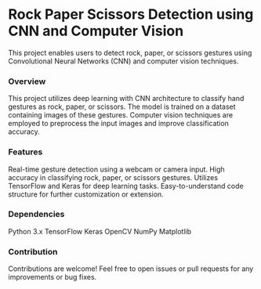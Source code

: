 
# Rock Paper Scissors Detection using CNN and Computer Vision
This project enables users to detect rock, paper, or scissors gestures using Convolutional Neural Networks (CNN) and computer vision techniques.

### Overview
This project utilizes deep learning with CNN architecture to classify hand gestures as rock, paper, or scissors. The model is trained on a dataset containing images of these gestures. Computer vision techniques are employed to preprocess the input images and improve classification accuracy.

###  Features
Real-time gesture detection using a webcam or camera input.
High accuracy in classifying rock, paper, or scissors gestures.
Utilizes TensorFlow and Keras for deep learning tasks.
Easy-to-understand code structure for further customization or extension.

### Dependencies
Python 3.x
TensorFlow
Keras
OpenCV
NumPy
Matplotlib

### Contribution
Contributions are welcome! Feel free to open issues or pull requests for any improvements or bug fixes.

